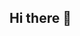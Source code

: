 ## Hi there 👋

<!--
**Laios3/Laios3** is a ✨ _special_ ✨ repository because its `README.md` (this file) appears on your GitHub profile.

Here are some ideas to get you started:aa

- 🔭 I’m currently working on ...
- 🌱 I’m currently learning ...
- 👯 I’m looking to collaborate on ...
- 🤔 I’m looking for help with ...
- 💬 Ask me about ...
- 📫 How to reach me: ...
- 😄 Pronouns: ...
- ⚡ Fun fact: ...
-->
